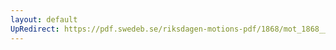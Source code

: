 ```yaml
---
layout: default
UpRedirect: https://pdf.swedeb.se/riksdagen-motions-pdf/1868/mot_1868__ak__00317/mot_1868__ak__00317_002.pdf
---
```

